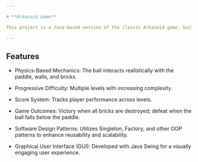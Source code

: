 ```yaml
---

# **Arkanoid Game**

This project is a Java-based version of the classic Arkanoid game, built with a strong emphasis on Object-Oriented Programming (OOP) principles. It showcases modularity, maintainability, and the application of various software design patterns. The game includes multiple levels, score tracking, and interactive gameplay.

---
```


## **Features**


- Physics-Based Mechanics: The ball interacts realistically with the paddle, walls, and bricks.

- Progressive Difficulty: Multiple levels with increasing complexity.

- Score System: Tracks player performance across levels.

- Game Outcomes: Victory when all bricks are destroyed; defeat when the ball falls below the paddle.

- Software Design Patterns: Utilizes Singleton, Factory, and other OOP patterns to enhance reusability and scalability.

- Graphical User Interface (GUI): Developed with Java Swing for a visually engaging user experience.
